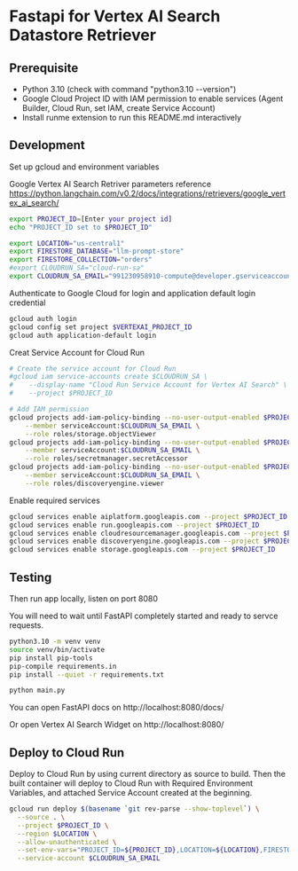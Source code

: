 # Fastapi for Vertex AI Search Datastore Retriever

## Prerequisite

- Python 3.10 (check with command "python3.10 --version")
- Google Cloud Project ID with IAM permission to enable services (Agent Builder, Cloud Run, set IAM, create Service Account)
- Install runme extension to run this README.md interactively

## Development

Set up gcloud and environment variables

Google Vertex AI Search Retriver parameters reference
https://python.langchain.com/v0.2/docs/integrations/retrievers/google_vertex_ai_search/

```bash
export PROJECT_ID=[Enter your project id]
echo "PROJECT_ID set to $PROJECT_ID"
```

```bash
export LOCATION="us-central1"
export FIRESTORE_DATABASE="llm-prompt-store"
export FIRESTORE_COLLECTION="orders"
#export CLOUDRUN_SA="cloud-run-sa"
export CLOUDRUN_SA_EMAIL="991230958910-compute@developer.gserviceaccount.com"
```

Authenticate to Google Cloud for login and application default login credential

```bash
gcloud auth login
gcloud config set project $VERTEXAI_PROJECT_ID
gcloud auth application-default login
```

Creat Service Account for Cloud Run

```bash
# Create the service account for Cloud Run
#gcloud iam service-accounts create $CLOUDRUN_SA \
#    --display-name "Cloud Run Service Account for Vertex AI Search" \
#    --project $PROJECT_ID

# Add IAM permission
gcloud projects add-iam-policy-binding --no-user-output-enabled $PROJECT_ID \
    --member serviceAccount:$CLOUDRUN_SA_EMAIL \
    --role roles/storage.objectViewer
gcloud projects add-iam-policy-binding --no-user-output-enabled $PROJECT_ID \
    --member serviceAccount:$CLOUDRUN_SA_EMAIL \
    --role roles/secretmanager.secretAccessor
gcloud projects add-iam-policy-binding --no-user-output-enabled $PROJECT_ID \
    --member serviceAccount:$CLOUDRUN_SA_EMAIL \
    --role roles/discoveryengine.viewer
```

Enable required services

```bash
gcloud services enable aiplatform.googleapis.com --project $PROJECT_ID
gcloud services enable run.googleapis.com --project $PROJECT_ID
gcloud services enable cloudresourcemanager.googleapis.com --project $PROJECT_ID
gcloud services enable discoveryengine.googleapis.com --project $PROJECT_ID
gcloud services enable storage.googleapis.com --project $PROJECT_ID
```

## Testing

Then run app locally, listen on port 8080

You will need to wait until FastAPI completely started and ready to servce requests.


```bash
python3.10 -m venv venv
source venv/bin/activate
pip install pip-tools
pip-compile requirements.in
pip install --quiet -r requirements.txt

python main.py
```

You can open FastAPI docs on http://localhost:8080/docs/

Or open Vertex AI Search Widget on http://localhost:8080/

## Deploy to Cloud Run

Deploy to Cloud Run by using current directory as source to build.
Then the built container will deploy to Cloud Run with Required Environment Variables, and attached Service Account created at the beginning.

```bash {"id":"01J1HSJRA7J0D6P6QC6QYZ0VG3"}
gcloud run deploy $(basename `git rev-parse --show-toplevel`) \
  --source . \
  --project $PROJECT_ID \
  --region $LOCATION \
  --allow-unauthenticated \
  --set-env-vars="PROJECT_ID=${PROJECT_ID},LOCATION=${LOCATION},FIRESTORE_DATABASE=${FIRESTORE_DATABASE},FIRESTORE_COLLECTION=${FIRESTORE_COLLECTION}" \
  --service-account $CLOUDRUN_SA_EMAIL 
```